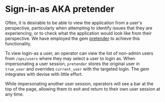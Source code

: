 # Sign-in-as AKA pretender

Often, it is desirable to be able to view the application from a user's perspective,
particularly when attempting to identify issues that they are experiencing, or to
check what the application would look like from their perspective. We have employed
the gem [pretender](https://github.com/ankane/pretender) to achieve this functionality.

To view login-as a user, an operator can view the list of non-admin users from
`/ops/users` where they may select a user to login as. When impersonating a user
session, `pretender` stores the original user in `true_user` and overrides
`current_user` with the targeted login. The gem integrates with devise with little
effort.

While impersonating another user session, operators will see a bar at the top of the
page, allowing them to exit and return to their own user session at any time.
